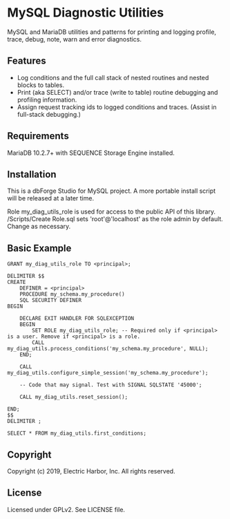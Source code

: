 # MySQL Diagnostic Utilities
MySQL and MariaDB utilities and patterns for printing and logging profile, trace, debug, note, warn and error diagnostics.

## Features
* Log conditions and the full call stack of nested routines and nested blocks to tables.
* Print (aka SELECT) and/or trace (write to table) routine debugging and profiling information.
* Assign request tracking ids to logged conditions and traces. (Assist in full-stack debugging.)

## Requirements
MariaDB 10.2.7+ with SEQUENCE Storage Engine installed.

## Installation
This is a dbForge Studio for MySQL project. A more portable install script will be released at a later time.

Role my_diag_utils_role is used for access to the public API of this library. /Scripts/Create Role.sql sets 'root'@'localhost' as the role admin by default. Change as necessary.

## Basic Example

    GRANT my_diag_utils_role TO <principal>;

    DELIMITER $$
    CREATE
        DEFINER = <principal>
        PROCEDURE my_schema.my_procedure()
        SQL SECURITY DEFINER
    BEGIN

        DECLARE EXIT HANDLER FOR SQLEXCEPTION
        BEGIN
			SET ROLE my_diag_utils_role; -- Required only if <principal> is a user. Remove if <principal> is a role.
            CALL my_diag_utils.process_conditions('my_schema.my_procedure', NULL);
        END;

        CALL my_diag_utils.configure_simple_session('my_schema.my_procedure');

        -- Code that may signal. Test with SIGNAL SQLSTATE '45000';

        CALL my_diag_utils.reset_session();

    END;
    $$
    DELIMITER ;

    SELECT * FROM my_diag_utils.first_conditions;

## Copyright
Copyright (c) 2019, Electric Harbor, Inc. All rights reserved.

## License
Licensed under GPLv2. See LICENSE file.